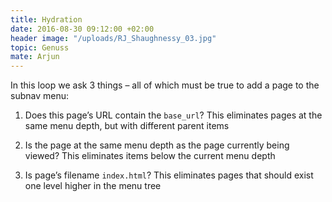 ```yaml
---
title: Hydration
date: 2016-08-30 09:12:00 +02:00
header image: "/uploads/RJ_Shaughnessy_03.jpg"
topic: Genuss
mate: Arjun
---
```


In this loop we ask 3 things – all of which must be true to add a page to the subnav menu:

1. Does this page’s URL contain the `base_url`? This eliminates pages at the same menu depth, but with different parent items

2. Is the page at the same menu depth as the page currently being viewed? This eliminates items below the current menu depth

3. Is page’s filename `index.html`? This eliminates pages that should exist one level higher in the menu tree


